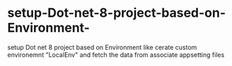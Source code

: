 # setup-Dot-net-8-project-based-on-Environment-
setup Dot net 8 project based on Environment like cerate custom environemnt "LocalEnv" and fetch the data from associate appsetting files
